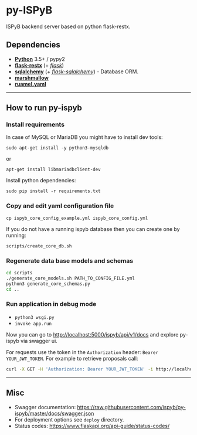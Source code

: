 # py-ISPyB

ISPyB backend server based on python flask-restx.

## Dependencies

- [**Python**](https://www.python.org/) 3.5+ / pypy2
- [**flask-restx**](https://github.com/python-restx/flask-restx) (+
  [_flask_](http://flask.pocoo.org/))
- [**sqlalchemy**](http://www.sqlalchemy.org/) (+
  [_flask-sqlalchemy_](http://flask-sqlalchemy.pocoo.org/)) - Database ORM.
- [**marshmallow**](http://marshmallow.rtfd.org/)
- [**ruamel.yaml**](https://pypi.org/project/ruamel.yaml/)

---

## How to run py-ispyb

### Install requirements

In case of MySQL or MariaDB you might have to install dev tools:

`sudo apt-get install -y python3-mysqldb`

or

`apt-get install libmariadbclient-dev`

Install python dependencies:

`sudo pip install -r requirements.txt`

### Copy and edit yaml configuration file

`cp ispyb_core_config_example.yml ispyb_core_config.yml`

If you do not have a running ispyb database then you can create one by running:

`scripts/create_core_db.sh`

### Regenerate data base models and schemas

```bash
cd scripts
./generate_core_models.sh PATH_TO_CONFIG_FILE.yml
python3 generate_core_schemas.py
cd ..
```

### Run application in debug mode

- `python3 wsgi.py`
- `invoke app.run`

Now you can go to [http://localhost:5000/ispyb/api/v1/docs](http://localhost:5000/ispyb/api/v1/docs) and explore py-ispyb via swagger ui.

For requests use the token in the `Authorization` header: `Bearer YOUR_JWT_TOKEN`. For example to retrieve proposals call:

```bash
curl -X GET -H 'Authorization: Bearer YOUR_JWT_TOKEN' -i http://localhost:5000/ispyb/api/v1/proposals
```

---

## Misc

- Swagger documentation: https://raw.githubusercontent.com/ispyb/py-ispyb/master/docs/swagger.json
- For deployment options see `deploy` directory.
- Status codes: https://www.flaskapi.org/api-guide/status-codes/
